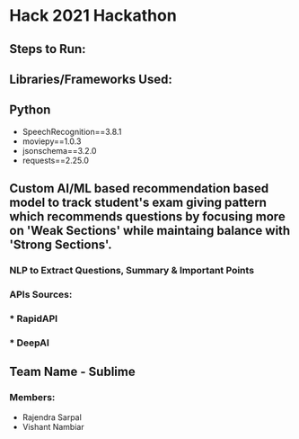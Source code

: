 # Hack 2021 Hackathon


## Steps to Run:

## Libraries/Frameworks Used:

## Python
- SpeechRecognition==3.8.1
- moviepy==1.0.3
- jsonschema==3.2.0
- requests==2.25.0

## Custom AI/ML based recommendation based model to track student's exam giving pattern which recommends questions by focusing more on 'Weak Sections' while maintaing balance with 'Strong Sections'.
### NLP to Extract Questions, Summary & Important Points
### APIs Sources:
### * RapidAPI
### * DeepAI

## Team Name - Sublime
### Members:
* Rajendra Sarpal
* Vishant Nambiar
